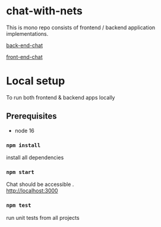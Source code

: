 # chat-with-nets

This is mono repo consists of frontend / backend application implementations.

[back-end-chat](https://github.com/vijaimp/chat-with-nets/blob/master/back-end-chat/README.md)

[front-end-chat](https://github.com/vijaimp/chat-with-nets/blob/master/front-end-chat/README.md)

# Local setup

To run both frontend & backend apps locally

## Prerequisites

- node 16

### `npm install`

install all dependencies

### `npm start`

Chat should be accessible .\
 [http://localhost:3000](http://localhost:3000)

### `npm test`

run unit tests from all projects

